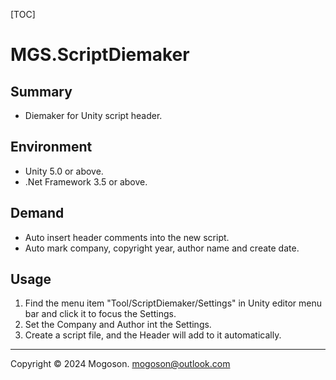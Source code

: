 [TOC]

# MGS.ScriptDiemaker

## Summary
- Diemaker for Unity script header. 

## Environment

- Unity 5.0 or above.
- .Net Framework 3.5 or above.

## Demand
- Auto insert header comments into the new script.
- Auto mark company, copyright year, author name and create date.

## Usage
1. Find the menu item "Tool/ScriptDiemaker/Settings" in Unity editor menu bar and click it to focus the Settings.
2. Set the Company and Author int the Settings.
3. Create a script file, and the Header will add to it automatically.

------
Copyright © 2024 Mogoson.	mogoson@outlook.com